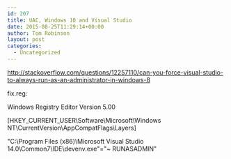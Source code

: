 ```yaml
---
id: 207
title: UAC, Windows 10 and Visual Studio
date: 2015-08-25T11:29:14+00:00
author: Tom Robinson
layout: post
categories:
  - Uncategorized
---
```

http://stackoverflow.com/questions/12257110/can-you-force-visual-studio-to-always-run-as-an-administrator-in-windows-8

fix.reg:

Windows Registry Editor Version 5.00

[HKEY\_CURRENT\_USER\Software\Microsoft\Windows NT\CurrentVersion\AppCompatFlags\Layers]
  
"C:\\Program Files (x86)\\Microsoft Visual Studio 14.0\\Common7\\IDE\\devenv.exe"="~ RUNASADMIN"